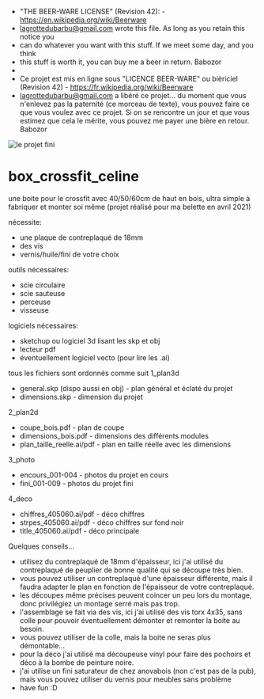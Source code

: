  * "THE BEER-WARE LICENSE" (Revision 42): - https://en.wikipedia.org/wiki/Beerware
 * <lagrottedubarbu@gmail.com> wrote this file.  As long as you retain this notice you
 * can do whatever you want with this stuff. If we meet some day, and you think
 * this stuff is worth it, you can buy me a beer in return.   Babozor
 *
 * Ce projet est mis en ligne sous "LICENCE BEER-WARE" ou bièriciel (Revision 42) - https://fr.wikipedia.org/wiki/Beerware
 * <lagrottedubarbu@gmail.com> a libéré ce projet... du moment que vous n'enlevez pas la paternité (ce morceau de texte), vous pouvez faire ce que vous voulez avec ce projet. Si on se rencontre un jour et que vous estimez que cela le mérite, vous pouvez me payer une bière en retour.   Babozor

![le projet fini]([http://url/to/img.png](https://github.com/babozor318/box_crossfit_cline/blob/main/3_photos/fini_001.jpg?raw=true))

# box_crossfit_celine
 une boite pour le crossfit avec 40/50/60cm de haut en bois, ultra simple à fabriquer et monter soi même
(projet réalisé pour ma belette en avril 2021)

nécessite:
- une plaque de contreplaqué de 18mm
- des vis
- vernis/huile/fini de votre choix

outils nécessaires:
- scie circulaire
- scie sauteuse
- perceuse
- visseuse

logiciels nécessaires:
- sketchup ou logiciel 3d lisant les skp et obj
- lecteur pdf
- éventuellement logiciel vecto (pour lire les .ai)

tous les fichiers sont ordonnés comme suit
1_plan3d
- general.skp (dispo aussi en obj) - plan général et éclaté du projet
- dimensions.skp - dimension du projet

2_plan2d
- coupe_bois.pdf - plan de coupe
- dimensions_bois.pdf - dimensions des différents modules
- plan_taille_reelle.ai/pdf - plan en taille réelle avec les dimensions

3_photo
- encours_001-004 - photos du projet en cours
- fini_001-009 - photos du projet fini

4_deco
- chiffres_405060.ai/pdf - déco chiffres
- strpes_405060.ai/pdf - déco chiffres sur fond noir
- title_405060.ai/pdf - déco principale

Quelques conseils...
- utilisez du contreplaqué de 18mm d'épaisseur, ici j'ai utilisé du contreplaqué de peuplier de bonne qualité qui se découpe très bien.
- vous pouvez utiliser un contreplaqué d'une épaisseur différente, mais il faudra adapter le plan en fonction de l'épaisseur de votre contreplaqué.
- les découpes même précises peuvent coincer un peu lors du montage, donc privilégiez un montage serré mais pas trop.
- l'assemblage se fait via des vis, ici j'ai utilisé des vis torx 4x35, sans colle pour pouvoir éventuellement démonter et remonter la boite au besoin.
- vous pouvez utiliser de la colle, mais la boite ne seras plus démontable...
- pour la déco j'ai utilisé ma découpeuse vinyl pour faire des pochoirs et déco à la bombe de peinture noire.
- j'ai utilise un fini saturateur de chez anovabois (non c'est pas de la pub), mais vous pouvez utiliser du vernis pour meubles sans problème
- have fun :D

